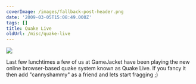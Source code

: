 ```yaml
---
coverImage: /images/fallback-post-header.png
date: '2009-03-05T15:08:49.000Z'
tags: []
title: Quake Live
oldUrl: /misc/quake-live
---
```


[![](https://cdn-web.quakelive.com/web60/images/sf/general/logo_v60.0.png)](https://www.quakelive.com/#home)

Last few lunchtimes a few of us at GameJacket have been playing the new online browser-based quake system known as Quake Live. If you fancy it then add "cannyshammy" as a friend and lets start fragging ;)
